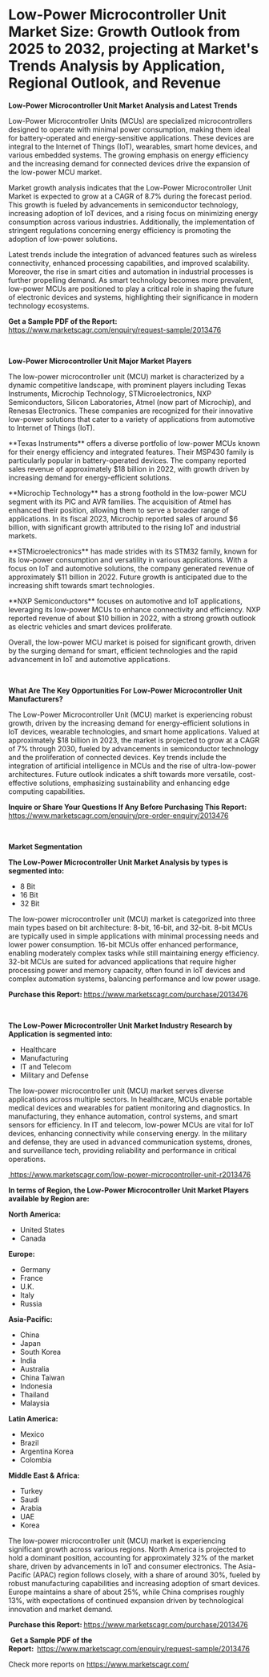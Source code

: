<p><h1>Low-Power Microcontroller Unit Market Size: Growth Outlook from 2025 to 2032, projecting at Market's Trends Analysis by Application, Regional Outlook, and Revenue</h1></p><p><strong>Low-Power Microcontroller Unit Market Analysis and Latest Trends</strong></p>
<p><p>Low-Power Microcontroller Units (MCUs) are specialized microcontrollers designed to operate with minimal power consumption, making them ideal for battery-operated and energy-sensitive applications. These devices are integral to the Internet of Things (IoT), wearables, smart home devices, and various embedded systems. The growing emphasis on energy efficiency and the increasing demand for connected devices drive the expansion of the low-power MCU market.</p><p>Market growth analysis indicates that the Low-Power Microcontroller Unit Market is expected to grow at a CAGR of 8.7% during the forecast period. This growth is fueled by advancements in semiconductor technology, increasing adoption of IoT devices, and a rising focus on minimizing energy consumption across various industries. Additionally, the implementation of stringent regulations concerning energy efficiency is promoting the adoption of low-power solutions.</p><p>Latest trends include the integration of advanced features such as wireless connectivity, enhanced processing capabilities, and improved scalability. Moreover, the rise in smart cities and automation in industrial processes is further propelling demand. As smart technology becomes more prevalent, low-power MCUs are positioned to play a critical role in shaping the future of electronic devices and systems, highlighting their significance in modern technology ecosystems.</p></p>
<p><strong>Get a Sample PDF of the Report:&nbsp;</strong> <a href="https://www.marketscagr.com/enquiry/request-sample/2013476?utm_campaign=1901&utm_medium=2&utm_source=Github&utm_content=ia&utm_term=13022025&utm_id=low-power-microcontroller-unit">https://www.marketscagr.com/enquiry/request-sample/2013476</a></p>
<p>&nbsp;</p>
<p><strong>Low-Power Microcontroller Unit Major Market Players</strong></p>
<p><p>The low-power microcontroller unit (MCU) market is characterized by a dynamic competitive landscape, with prominent players including Texas Instruments, Microchip Technology, STMicroelectronics, NXP Semiconductors, Silicon Laboratories, Atmel (now part of Microchip), and Renesas Electronics. These companies are recognized for their innovative low-power solutions that cater to a variety of applications from automotive to Internet of Things (IoT).</p><p>**Texas Instruments** offers a diverse portfolio of low-power MCUs known for their energy efficiency and integrated features. Their MSP430 family is particularly popular in battery-operated devices. The company reported sales revenue of approximately $18 billion in 2022, with growth driven by increasing demand for energy-efficient solutions.</p><p>**Microchip Technology** has a strong foothold in the low-power MCU segment with its PIC and AVR families. The acquisition of Atmel has enhanced their position, allowing them to serve a broader range of applications. In its fiscal 2023, Microchip reported sales of around $6 billion, with significant growth attributed to the rising IoT and industrial markets.</p><p>**STMicroelectronics** has made strides with its STM32 family, known for its low-power consumption and versatility in various applications. With a focus on IoT and automotive solutions, the company generated revenue of approximately $11 billion in 2022. Future growth is anticipated due to the increasing shift towards smart technologies.</p><p>**NXP Semiconductors** focuses on automotive and IoT applications, leveraging its low-power MCUs to enhance connectivity and efficiency. NXP reported revenue of about $10 billion in 2022, with a strong growth outlook as electric vehicles and smart devices proliferate.</p><p>Overall, the low-power MCU market is poised for significant growth, driven by the surging demand for smart, efficient technologies and the rapid advancement in IoT and automotive applications.</p></p>
<p>&nbsp;</p>
<p><strong>What Are The Key Opportunities For Low-Power Microcontroller Unit Manufacturers?</strong></p>
<p><p>The Low-Power Microcontroller Unit (MCU) market is experiencing robust growth, driven by the increasing demand for energy-efficient solutions in IoT devices, wearable technologies, and smart home applications. Valued at approximately $18 billion in 2023, the market is projected to grow at a CAGR of 7% through 2030, fueled by advancements in semiconductor technology and the proliferation of connected devices. Key trends include the integration of artificial intelligence in MCUs and the rise of ultra-low-power architectures. Future outlook indicates a shift towards more versatile, cost-effective solutions, emphasizing sustainability and enhancing edge computing capabilities.</p></p>
<p><strong>Inquire or Share Your Questions If Any Before Purchasing This Report:</strong> <a href="https://www.marketscagr.com/enquiry/pre-order-enquiry/2013476?utm_campaign=1901&utm_medium=2&utm_source=Github&utm_content=ia&utm_term=13022025&utm_id=low-power-microcontroller-unit">https://www.marketscagr.com/enquiry/pre-order-enquiry/2013476</a></p>
<p>&nbsp;</p>
<p><strong>Market Segmentation</strong></p>
<p><strong>The Low-Power Microcontroller Unit Market Analysis by types is segmented into:</strong></p>
<p><ul><li>8 Bit</li><li>16 Bit</li><li>32 Bit</li></ul></p>
<p><p>The low-power microcontroller unit (MCU) market is categorized into three main types based on bit architecture: 8-bit, 16-bit, and 32-bit. 8-bit MCUs are typically used in simple applications with minimal processing needs and lower power consumption. 16-bit MCUs offer enhanced performance, enabling moderately complex tasks while still maintaining energy efficiency. 32-bit MCUs are suited for advanced applications that require higher processing power and memory capacity, often found in IoT devices and complex automation systems, balancing performance and low power usage.</p></p>
<p><strong>Purchase this Report:&nbsp;</strong><a href="https://www.marketscagr.com/purchase/2013476?utm_campaign=1901&utm_medium=2&utm_source=Github&utm_content=ia&utm_term=13022025&utm_id=low-power-microcontroller-unit">https://www.marketscagr.com/purchase/2013476</a></p>
<p>&nbsp;</p>
<p><strong>The Low-Power Microcontroller Unit Market Industry Research by Application is segmented into:</strong></p>
<p><ul><li>Healthcare</li><li>Manufacturing</li><li>IT and Telecom</li><li>Military and Defense</li></ul></p>
<p><p>The low-power microcontroller unit (MCU) market serves diverse applications across multiple sectors. In healthcare, MCUs enable portable medical devices and wearables for patient monitoring and diagnostics. In manufacturing, they enhance automation, control systems, and smart sensors for efficiency. In IT and telecom, low-power MCUs are vital for IoT devices, enhancing connectivity while conserving energy. In the military and defense, they are used in advanced communication systems, drones, and surveillance tech, providing reliability and performance in critical operations.</p></p>
<p><a href="https://www.marketscagr.com/low-power-microcontroller-unit-r2013476?utm_campaign=1901&utm_medium=2&utm_source=Github&utm_content=ia&utm_term=13022025&utm_id=low-power-microcontroller-unit">&nbsp;https://www.marketscagr.com/low-power-microcontroller-unit-r2013476</a></p>
<p><strong>In terms of Region, the Low-Power Microcontroller Unit Market Players available by Region are:</strong></p>
<p>
    <p> <strong> North America: </strong>
        <ul>
            <li>United States</li>
            <li>Canada</li>
        </ul>
        </p> 
    <p> <strong> Europe: </strong>
        <ul>
            <li>Germany</li>
            <li>France</li>
            <li>U.K.</li>
            <li>Italy</li>
            <li>Russia</li>
        </ul>
        </p> 
    <p> <strong> Asia-Pacific: </strong>
        <ul>
            <li>China</li>
            <li>Japan</li>
            <li>South Korea</li>
            <li>India</li>
            <li>Australia</li>
            <li>China Taiwan</li>
            <li>Indonesia</li>
            <li>Thailand</li>
            <li>Malaysia</li>
        </ul>
        </p> 
    <p> <strong> Latin America: </strong>
        <ul>
            <li>Mexico</li>
            <li>Brazil</li>
            <li>Argentina Korea</li>
            <li>Colombia</li>
        </ul>
        </p> 
    <p> <strong> Middle East & Africa: </strong>
        <ul>
            <li>Turkey</li>
            <li>Saudi</li>
            <li>Arabia</li>
            <li>UAE</li>
            <li>Korea</li>
        </ul>
    </p>
    </p>
<p><p>The low-power microcontroller unit (MCU) market is experiencing significant growth across various regions. North America is projected to hold a dominant position, accounting for approximately 32% of the market share, driven by advancements in IoT and consumer electronics. The Asia-Pacific (APAC) region follows closely, with a share of around 30%, fueled by robust manufacturing capabilities and increasing adoption of smart devices. Europe maintains a share of about 25%, while China comprises roughly 13%, with expectations of continued expansion driven by technological innovation and market demand.</p></p>
<p><strong>Purchase this Report: </strong><a href="https://www.marketscagr.com/purchase/2013476?utm_campaign=1901&utm_medium=2&utm_source=Github&utm_content=ia&utm_term=13022025&utm_id=low-power-microcontroller-unit">https://www.marketscagr.com/purchase/2013476</a></p>
<p>&nbsp;<strong>Get a Sample PDF of the Report:&nbsp;&nbsp;</strong><a href="https://www.marketscagr.com/enquiry/request-sample/2013476?utm_campaign=1901&utm_medium=2&utm_source=Github&utm_content=ia&utm_term=13022025&utm_id=low-power-microcontroller-unit">https://www.marketscagr.com/enquiry/request-sample/2013476</a></p>
<p><strong></strong></p>
<p>Check more reports on <a href="https://www.marketscagr.com/?utm_campaign=1901&utm_medium=2&utm_source=Github&utm_content=ia&utm_term=13022025&utm_id=low-power-microcontroller-unit">https://www.marketscagr.com/</a></p>